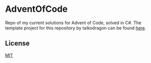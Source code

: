 # AdventOfCode
Repo of my current solutions for Advent of Code, solved in C#.
The template project for this repository by taikodragon can be found [here](https://github.com/taikodragon/AdventOfCodeBase/tree/master).

## License
[MIT](https://github.com/sindrekjr/AdventOfCodeBase/blob/master/LICENSE.md)
